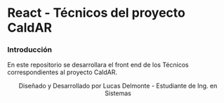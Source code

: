 # React - Técnicos del proyecto CaldAR
### **Introducción**

En este repositorio se desarrollara el front end de los Técnicos correspondientes al proyecto CaldAR.

<p align="center">Diseñado y Desarrollado por Lucas Delmonte - Estudiante de Ing. en Sistemas</p>